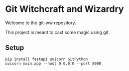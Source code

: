 # Git Witchcraft and Wizardry

Welcome to the git-ww repository. 

This project is meant to cast some magic using git. 

## Setup

```
pip install fastapi uvicorn GitPython
uvicorn main:app --host 0.0.0.0 --port 8000
```

